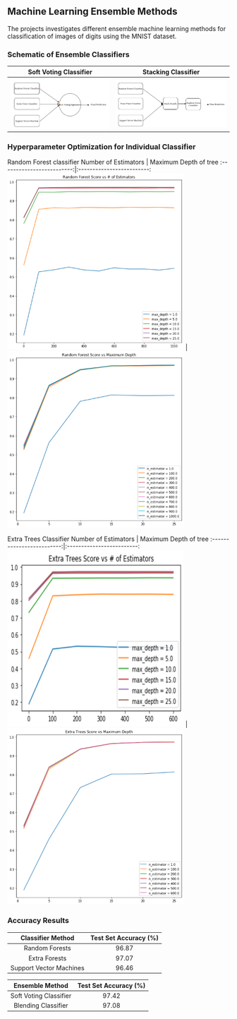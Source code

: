 ## Machine Learning Ensemble Methods

The projects investigates different ensemble machine learning methods for classification of images of digits using the MNIST dataset.

### Schematic of Ensemble Classifiers

Soft Voting Classifier           |  Stacking Classifier
:-------------------------:|:-------------------------:
![](images/soft_voting.png)  |  ![](images/stacking.png)

### Hyperparameter Optimization for Individual Classifier

Random Forest classifier
Number of Estimators           |  Maximum Depth of tree
:-------------------------:|:-------------------------:
<img src="images/rf_Score_Estimators.png" width="400" height="400"> | <img src="images/rf_Score_MaxDepth.png" width="400" height="400">


Extra Trees Classifier
Number of Estimators           |  Maximum Depth of tree
:-------------------------:|:-------------------------:
<img src="images/et_Score_Estimators.png" width="400" height="400"> | <img src="images/et_Score_MaxDepth.png" width="400" height="400">

### Accuracy Results 

	
|    Classifier Method    | Test Set Accuracy (%) |    
|:-----------------------:|:---------------------:|   
|      Random Forests     |         96.87         |     
|      Extra Forests      |         97.07         |    
| Support Vector Machines |         96.46         |


|     Ensemble Method    | Test Set Accuracy (%) |
|:----------------------:|:---------------------:|
| Soft Voting Classifier |         97.42         |
|   Blending Classifier  |         97.08         |
